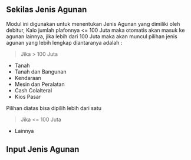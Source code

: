 ## Sekilas Jenis Agunan

Modul ini digunakan untuk menentukan Jenis Agunan yang dimiliki oleh debitur, Kalo jumlah plafonnya <= 100 Juta maka otomatis akan masuk ke agunan lainnya, jika lebih dari 100 Juta maka akan muncul pilihan jenis agunan yang lebih lengkap diantaranya adalah :

> Jika > 100 Juta
- Tanah
- Tanah dan Bangunan
- Kendaraan
- Mesin dan Peralatan
- Cash Colalteral
- Kios Pasar

Pilihan diatas bisa dipilih lebih dari satu

> Jika <= 100 Juta 
- Lainnya

## Input Jenis Agunan

